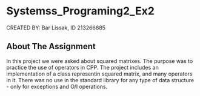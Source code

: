 # Systemss_Programing2_Ex2
CREATED BY: Bar Lissak, ID 213266885
## About The Assignment
In this project we were asked about squared matrixes.
The purpose was to practice the use of operators in CPP.
The project includes an implementation of a class representin squared matrix, and many operators in it.
There was no use in the standard library for any type of data structure - only for exceptions and O/I operations.
